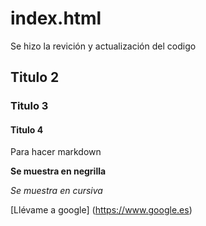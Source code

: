 # index.html
Se hizo la revición y actualización del codigo
## Titulo 2

### Titulo 3

#### Titulo 4

Para hacer markdown

**Se muestra en negrilla**

_Se muestra en cursiva_

[Llévame a google] (https://www.google.es)


